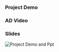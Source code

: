 ### Project Demo
### AD Video
### Slides


![Project Demo and Ppt](https://drive.google.com/drive/folders/1-_0rvXAtVmXnOtqnUpz1zz7_r5MsUADY?usp=sharing)
